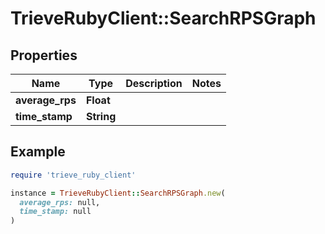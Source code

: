 # TrieveRubyClient::SearchRPSGraph

## Properties

| Name | Type | Description | Notes |
| ---- | ---- | ----------- | ----- |
| **average_rps** | **Float** |  |  |
| **time_stamp** | **String** |  |  |

## Example

```ruby
require 'trieve_ruby_client'

instance = TrieveRubyClient::SearchRPSGraph.new(
  average_rps: null,
  time_stamp: null
)
```

